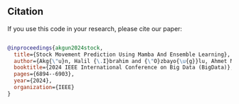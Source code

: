 ## Citation

If you use this code in your research, please cite our paper:

```bibtex

@inproceedings{akgun2024stock,
  title={Stock Movement Prediction Using Mamba And Ensemble Learning},
  author={Akg{\"u}n, Halil {\.I}brahim and {\"O}zbayo{\u{g}}lu, Ahmet Murat},
  booktitle={2024 IEEE International Conference on Big Data (BigData)},
  pages={6894--6903},
  year={2024},
  organization={IEEE}
}
